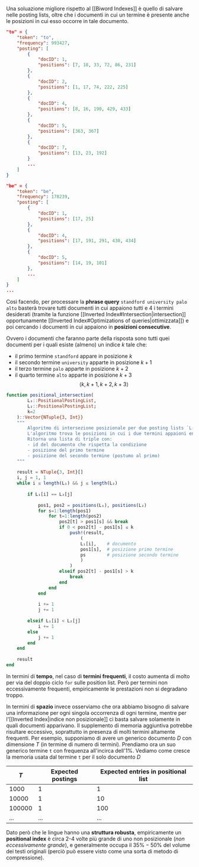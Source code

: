 Una soluazione migliore rispetto al [[Biword Indexes]] è quello di salvare nelle posting lists, oltre che i documenti in cui un termine è presente anche le posizioni in cui esso occorre in tale documento.

```json
"to" = {
	"token": "to",
	"frequency": 993427,
	"posting": [
		{
			"docID": 1,
			"positions": [7, 18, 33, 72, 86, 231]
		},
		{
			"docID": 2,
			"positions": [1, 17, 74, 222, 225]
		},
		{
			"docID": 4,
			"positions": [8, 16, 190, 429, 433]
		},
		{
			"docID": 5,
			"positions": [363, 367]
		},
		{
			"docID": 7,
			"positions": [13, 23, 192]
		}
		...
	]
}

"be" = {
	"token": "be",
	"frequency": 178239,
	"posting": [
		{
			"docID": 1,
			"positions": [17, 25]
		},
		{
			"docID": 4,
			"positions": [17, 191, 291, 430, 434]
		},
		{
			"docID": 5,
			"positions": [14, 19, 101]
		},
		...
	]
}
...
```

Così facendo, per processare la **phrase query** `standford university palo alto` basterà trovare tutti documenti in cui appaiono tutti e 4 i termini desiderati (tramite la funzione [[Inverted Index#Intersection|intersection]] opportunamente [[Inverted Index#Optimizations of queries|ottimizzata]]) e poi cercando i documenti in cui appaiono in **posizioni consecutive**.

Ovvero i documenti che faranno parte della risposta sono tutti quei documenti per i quali esiste (almeno) un indice $k$ tale che:
- il primo termine `standford` appare in posizione $k$
- il secondo termine `university` apparte in posizione $k+1$
- il terzo termine `palo` apparte in posizione $k+2$
- il quarto termine `alto` apparte in posizione $k+3$
$$\langle k, k+1, k+2, k+3 \rangle$$

```julia
function positional_intersection(
		L₁::PositionalPostingList,
		L₂::PositionalPostingList;
		k=2
	)::Vector{NTuple{3, Int}}
	"""
		Algoritmo di intersezione posizionale per due posting lists `L₁` ed `L₂`.
		L'algoritmo trova le posizioni in cui i due termini appaioni entro `k` parole di distanza l'una dall'altra (con il primo termine precedente al secondo)
		Ritorna una lista di triple con:
		- id del documento che rispetta la condizione
		- posizione del primo termine
		- posizione del secondo termine (postumo al primo)
	"""
	
	result = NTuple{3, Int}[]
	i, j = 1, 1
	while i ≤ length(L₁) && j ≤ length(L₂)
		
		if L₁[i] == L₂[j]
			
			pos1, pos2 = positions(L₁), positions(L₂)
			for s=1:length(pos1)
				for t=1:length(pos2)
					pos2[t] > pos1[s] && break
					if 0 < pos2[t] - pos1[s] ≤ k
						push!(result,
							(
							L₁[i],    # documento
							pos1[s],  # posizione primo termine
							ps        # posizione secondo termine
							)
						)
					elseif pos2[t] - pos1[s] > k
						break
					end
				end
			end
			
			i += 1
			j += 1
			
		elseif L₁[i] < L₂[j]
			i += 1
		else
			j += 1
		end
	end
	
	result
end
```

In termini di **tempo**, nel caso di **termini frequenti**, il costo aumenta di molto per via del doppio ciclo `for` sulle position list.
Però per termini non eccessivamente frequenti, empiricamente le prestazioni non si degradano troppo.

In termini di **spazio** invece osserviamo che ora abbiamo bisogno di salvare una informazione per ogni singola occorrenza di ogni termine, mentre per l'[[Inverted Index|indice non posizionale]] ci basta salvare solamente in quali documenti apparivano.
Il supplemento di memoria aggiuntiva potrebbe risultare eccessivo, soprattutto in presenza di molti termini altamente frequenti.
Per esempio, supponiamo di avere un generico documento $D$ con dimensione $T$ (in termine di numero di termini).
Prendiamo ora un suo generico termine `t` con frequenza all'incirca dell'$1\%$.
Vediamo come cresce la memoria usata dal termine `t` per il solo documento $D$

$T$ | Expected postings | Expected entries in positional list
----|----|----
1000 | 1 | 1
10000| 1 | 10
100000 | 1 | 100
... | ... | ...


Dato però che le lingue hanno una **struttura robusta**, empiricamente un **positional index** è circa 2-4 volte più grande di uno non posizionale (*non eccessivamente grande*), e generalmente occupa il $35\%-50\%$ del volume dei testi originali (perciò può essere visto come una sorta di metodo di compressione).